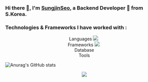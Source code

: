 ### Hi there 👋, I'm [SungjinSeo](https://sungjinseo.github.io/resume/), a Backend Developer 🚀 from S.Korea.

### Technologies & Frameworks I have worked with : 

<p align="center">
  Languages
  <img src="https://img.shields.io/badge/Python-3766AB?style=flat-square&logo=Python&logoColor=white"/></a>&nbsp 
  <br>
  Frameworks
  <img src="https://img.shields.io/badge/SpringBoot-6DB33F?style=flat-square&logo=Spring&logoColor=white"/></a>&nbsp
  <br>
  Database
  <br>
  Tools
</p>


![Anurag's GitHub stats](https://github-readme-stats.vercel.app/api?username=sungjinseo&&show_icons=true&theme=buefy)


<p align="center">
  <a href="https://hits.seeyoufarm.com">
  <img src="https://hits.seeyoufarm.com/api/count/incr/badge.svg?url=https%3A%2F%2Fgithub.com%2Fsungjinseo%2Fsungjinseo&count_bg=%23707070&title_bg=%23000000&icon=&icon_color=%23E7E7E7&title=VISIT&edge_flat=false)](https://hits.seeyoufarm.com_bg=%23ED6DA3&title_bg=%2386757E&icon=github.svg&icon_color=%23E1DEDE&title=hits&edge_flat=false"/>
  </a>
</p>

<!--
**sungjinseo/sungjinseo** is a ✨ _special_ ✨ repository because its `README.md` (this file) appears on your GitHub profile.

Here are some ideas to get you started:

- 🔭 I’m currently working on ...
- 🌱 I’m currently learning ...
- 👯 I’m looking to collaborate on ...
- 🤔 I’m looking for help with ...
- 💬 Ask me about ...
- 📫 How to reach me: ...
- 😄 Pronouns: ...
- ⚡ Fun fact: ...
-->
